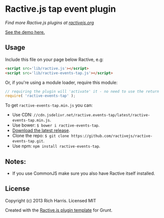 Ractive.js tap event plugin
===========================

*Find more Ractive.js plugins at [ractivejs.org](http://docs.ractivejs.org/latest/plugins)*

[See the demo here.](TODO)

Usage
-----

Include this file on your page below Ractive, e.g:

```html
<script src='lib/ractive.js'></script>
<script src='lib/ractive-events-tap.js'></script>
```

Or, if you're using a module loader, require this module:

```js
// requiring the plugin will 'activate' it - no need to use the return value
require( 'ractive-events-tap' );
```

To get `ractive-events-tap.min.js` you can:

- Use CDN: `//cdn.jsdelivr.net/ractive.events-tap/latest/ractive-events-tap.min.js`.
- Use bower: `$ bower i ractive-events-tap`.
- [Download the latest release](https://github.com/ractivejs/ractive-events-tap/releases/).
- Clone the repo: `$ git clone https://github.com/ractivejs/ractive-events-tap.git`.
- Use npm: `npm install ractive-events-tap`. 

## Notes:

- If you use CommonJS make sure you also have Ractive itself installed.




License
-------

Copyright (c) 2013 Rich Harris. Licensed MIT

Created with the [Ractive.js plugin template](https://github.com/ractivejs/plugin-template) for Grunt.
